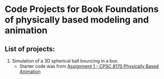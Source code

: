 # Code Projects for Book Foundations of physically based modeling and animation
## List of projects:
1. Simulation of a 3D spherical ball bouncing in a box.
      * Starter code was from [Assignment 1 - CPSC 8170 Physically Based Animation](https://people.cs.clemson.edu/~dhouse/courses/817/hwfiles/hw1.html)